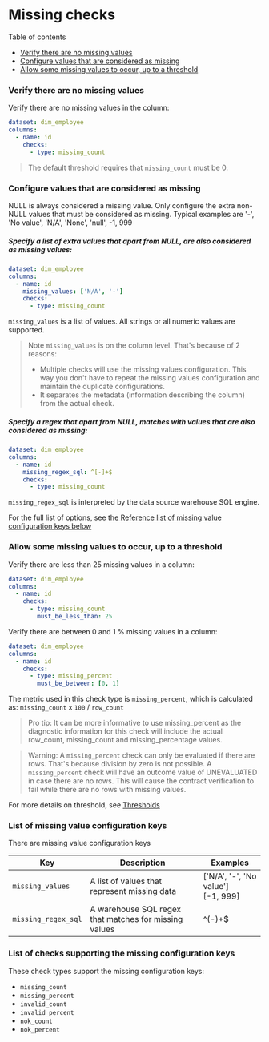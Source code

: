 # Missing checks

Table of contents
* [Verify there are no missing values](#verify-there-are-no-missing-values)
* [Configure values that are considered as missing](#configure-values-that-are-considered-as-missing)
* [Allow some missing values to occur, up to a threshold](#allow-some-missing-values-to-occur-up-to-a-threshold)

### Verify there are no missing values

Verify there are no missing values in the column: 

```yaml
dataset: dim_employee
columns:
  - name: id
    checks:
      - type: missing_count
```

> The default threshold requires that `missing_count` must be 0.

### Configure values that are considered as missing

NULL is always considered a missing value.  Only configure the extra 
non-NULL values that must be considered as missing. Typical examples are 
'-', 'No value', 'N/A', 'None', 'null', -1, 999

##### Specify a list of extra values that apart from NULL, are also considered as missing values:

```yaml
dataset: dim_employee
columns:
  - name: id
    missing_values: ['N/A', '-']
    checks:
      - type: missing_count
```

`missing_values` is a list of values.  All strings or all numeric values are supported.

> Note `missing_values` is on the column level. That's because of 2 reasons:
> * Multiple checks will use the missing values configuration.  This way you don't have to 
>   repeat the missing values configuration and maintain the duplicate configurations. 
> * It separates the metadata (information describing the column) from the actual check. 

##### Specify a regex that apart from NULL, matches with values that are also considered as missing:

```yaml
dataset: dim_employee
columns:
  - name: id
    missing_regex_sql: ^[-]+$
    checks:
      - type: missing_count
```

`missing_regex_sql` is interpreted by the data source warehouse SQL engine.

For the full list of options, see [the Reference list of missing value configuration keys below](#list-of-missing-value-configuration-keys) 

### Allow some missing values to occur, up to a threshold

Verify there are less than 25 missing values in a column:

```yaml
dataset: dim_employee
columns:
  - name: id
    checks:
      - type: missing_count
        must_be_less_than: 25
```

Verify there are between 0 and 1 % missing values in a column:

```yaml
dataset: dim_employee
columns:
  - name: id
    checks:
      - type: missing_percent
        must_be_between: [0, 1]
```

The metric used in this check type is `missing_percent`, which is calculated 
as: `missing_count` x `100` / `row_count`

> Pro tip: It can be more informative to use missing_percent as the diagnostic 
> information for this check will include the actual row_count, missing_count and 
> missing_percentage values.

> Warning: A `missing_percent` check can only be evaluated if there are rows.
> That's because division by zero is not possible.  A `missing_percent` check 
> will have an outcome value of UNEVALUATED in case there are no rows. This 
> will cause the contract verification to fail while there are no rows with 
> missing values.   

For more details on threshold, see [Thresholds](thresholds.md) 

### List of missing value configuration keys

There are missing value configuration keys 

| Key                 | Description                                           | Examples                               |
|---------------------|-------------------------------------------------------|----------------------------------------|
| `missing_values`    | A list of values that represent missing data          | ['N/A', '-', 'No value']<br/>[-1, 999] |
| `missing_regex_sql` | A warehouse SQL regex that matches for missing values | ^(-)+$                                 |

### List of checks supporting the missing configuration keys

These check types support the missing configuration keys:

* `missing_count`
* `missing_percent`
* `invalid_count`
* `invalid_percent`
* `nok_count`
* `nok_percent`
